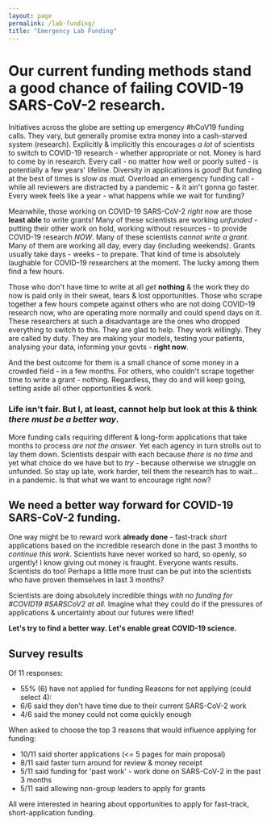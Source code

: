 ```yaml
---
layout: page
permalink: /lab-funding/
title: "Emergency Lab Funding"	
---
```


# Our current funding methods stand a good chance of failing COVID-19 SARS-CoV-2 research.

Initiatives across the globe are setting up emergency #hCoV19 funding calls. 
They vary, but generally promise extra money into a cash-starved system (research).
Explicitly & implicitly this encourages *a lot* of scientists to switch to COVID-19 research - whether appropriate or not. Money is hard to come by in research. Every call - no matter how well or poorly suited - is potentially a few years' lifeline.
Diversity in applications is *good*! But funding at the best of times is *slow as mud.* Overload an emergency funding call - while all reviewers are distracted by a pandemic - & it ain't gonna go faster.
Every week feels like a year - what happens while we wait for funding?

Meanwhile, those working on COVID-19 SARS-CoV-2 *right now* are those **least able** to write grants! 
Many of these scientists are working *unfunded* - putting their other work on hold, working without resources - to provide COVID-19 research *NOW*.
Many of these scientists *cannot write a grant*. 
Many of them are working all day, every day (including weekends). 
Grants usually take days - weeks - to prepare. 
That kind of time is absolutely laughable for COVID-19 researchers at the moment. 
The lucky among them find a few hours.

Those who don't have time to write at all *get* **nothing** & the work they do now is paid only in their sweat, tears & lost opportunities.
Those who scrape together a few hours compete against others who are not doing COVID-19 research now, who are operating more normally and could spend days on it.
These researchers at such a disadvantage are the ones who dropped everything to switch to this. 
They are glad to help. 
They work willingly. 
They are called by duty.
They are making your models, testing your patients, analysing your data, informing your govts - **right now**.

And the best outcome for them is a small chance of some money in a crowded field - in a few months. 
For others, who couldn't scrape together time to write a grant - nothing.
Regardless, they do and will keep going, setting aside all other opportunities & work.

### Life isn't fair. But I, at least, cannot help but look at this & think *there must be a better way*.

More funding calls requiring different & long-form applications that take months to process *are not the answer*. 
Yet each agency in turn strolls out to lay them down.
Scientists despair with each because *there is no time* and yet what choice do we have but to *try* - because otherwise we struggle on unfunded.
So stay up late, work harder, tell them the research has to wait... in a pandemic. Is that what we want to encourage right now?

## We need a better way forward for COVID-19 SARS-CoV-2 funding.

One way might be to reward work **already done** - fast-track _short_ applications based on the incredible research done in the past 3 months to *continue this work*.
Scientists have never worked so hard, so openly, so urgently!
I know giving out money is fraught. 
Everyone wants results. 
Scientists do too! 
Perhaps a little more trust can be put into the scientists who have proven themselves in last 3 months?

Scientists are doing absolutely incredible things *with no funding for #COVID19 #SARSCoV2 at all.* 
Imagine what they could do if the pressures of applications & uncertainty about our futures were lifted!

**Let's try to find a better way. Let's enable great COVID-19 science.**


## Survey results

Of 11 responses:

- 55% (6) have not applied for funding 
Reasons for not applying (could select 4):
- 6/6 said they don't have time due to their current SARS-CoV-2 work
- 4/6 said the money could not come quickly enough

When asked to choose the top 3 reasons that would influence applying for funding:
- 10/11 said shorter applications (<= 5 pages for main proposal)
- 8/11 said faster turn around for review & money receipt
- 5/11 said funding for 'past work' - work done on SARS-CoV-2 in the past 3 months
- 5/11 said allowing non-group leaders to apply for grants

All were interested in hearing about opportunities to apply for fast-track, short-application funding.

